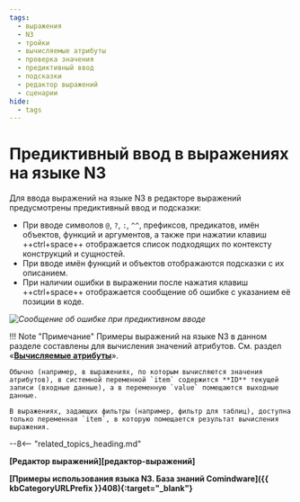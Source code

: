 ```yaml
---
tags:
  - выражения
  - N3
  - тройки
  - вычисляемые атрибуты
  - проверка значения
  - предиктивный ввод
  - подсказки
  - редактор выражений
  - сценарии
hide:
  - tags
---
```


# Предиктивный ввод в выражениях на языке N3

Для ввода выражений на языке N3 в редакторе выражений предусмотрены предиктивный ввод и подсказки:

* При вводе символов `@`, `?`, `:`, `^^`, префиксов, предикатов, имён объектов, функций и аргументов, а также при нажатии клавиш ++ctrl+space++ отображается список подходящих по контексту конструкций и сущностей.
* При вводе имён функций и объектов отображаются подсказки с их описанием.
* При наличии ошибки в выражении после нажатия клавиш ++ctrl+space++ отображается сообщение об ошибке с указанием её позиции в коде.

*![Сообщение об ошибке при предиктивном вводе](n3_autocomplete_error_message.png)*

!!! Note "Примечание"
    Примеры выражений на языке N3 в данном разделе составлены для вычисления значений атрибутов. См. раздел «**[Вычисляемые атрибуты](calculated_attribute.md)**».

    Обычно (например, в выражениях, по которым вычисляются значения атрибутов), в системной переменной `item` содержится **ID** текущей записи (входные данные), а в переменную `value` помещаются выходные данные. 

    В выражениях, задающих фильтры (например, фильтр для таблиц), доступна только переменная `item`, в которую помещается результат вычисления выражения.

--8<-- "related_topics_heading.md"

**[Редактор выражений][редактор-выражений]**

**[Примеры использования языка N3. База знаний Comindware]({{ kbCategoryURLPrefix }}408){:target="_blank"}**
